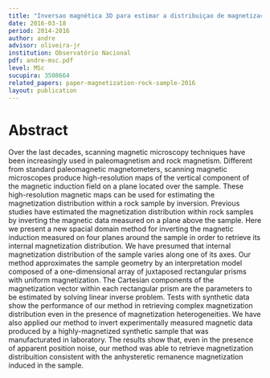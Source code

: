 ```yaml
---
title: "Inversao magnética 3D para estimar a distribuiçao de magnetização de uma amostra de rocha"
date: 2016-03-18
period: 2014-2016
author: andre
advisor: oliveira-jr
institution: Observatório Nacional
pdf: andre-msc.pdf
level: MSc
sucupira: 3508664
related_papers: paper-magnetization-rock-sample-2016
layout: publication
---
```


# Abstract

Over the last decades, scanning magnetic microscopy techniques have
been increasingly used in paleomagnetism and rock magnetism. Different
from standard paleomagnetic magnetometers, scanning magnetic microscopes
produce high-resolution maps of the vertical component of the magnetic
induction field on a plane located over the sample. These high-resolution
magnetic maps can be used for estimating the magnetization distribution
within a rock sample by inversion. Previous studies have estimated the
magnetization distribution within rock samples by inverting the magnetic
data measured on a plane above the sample. Here we present a new spacial
domain method for inverting the magnetic induction measured on four planes
around the sample in order to retrieve its internal magnetization
distribution. We have presumed that internal magnetization distribution
of the sample varies along one of its axes. Our method approximates the
sample geometry by an interpretation model composed of a one-dimensional
array of juxtaposed rectangular prisms with uniform magnetization. The
Cartesian components of the magnetization vector within each rectangular
prism are the parameters to be estimated by solving linear inverse problem.
Tests with synthetic data show the performance of our method in retrieving
complex magnetization distribution even in the presence of magnetization
heterogeneities. We have also applied our method to invert experimentally
measured magnetic data produced by a highly-magnetized synthetic sample that
was manufacturated in laboratory. The results show that, even in the
presence of apparent position noise, our method was able to retrieve
magnetization distribuition consistent with the anhysteretic remanence
magnetization induced in the sample.
